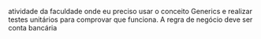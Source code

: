 atividade da faculdade onde eu preciso usar o conceito Generics e realizar testes unitários para comprovar que funciona. A regra de negócio deve ser conta bancária

